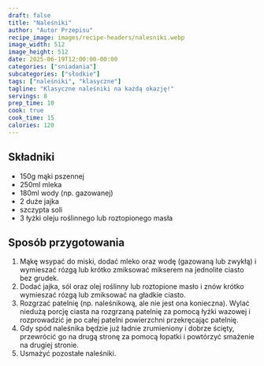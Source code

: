 ```yaml
---
draft: false
title: "Naleśniki"
author: "Autor Przepisu"
recipe_image: images/recipe-headers/nalesniki.webp
image_width: 512
image_height: 512
date: 2025-06-19T12:00:00-00:00
categories: ["sniadania"]
subcategories: ["słodkie"]
tags: ["naleśniki", "klasyczne"]
tagline: "Klasyczne naleśniki na każdą okazję!"
servings: 8
prep_time: 10
cook: true
cook_time: 15
calories: 120
---
```


## Składniki
- 150g mąki pszennej
- 250ml mleka
- 180ml wody (np. gazowanej)
- 2 duże jajka
- szczypta soli
- 3 łyżki oleju roślinnego lub roztopionego masła

## Sposób przygotowania
1. Mąkę wsypać do miski, dodać mleko oraz wodę (gazowaną lub zwykłą) i wymieszać rózgą lub krótko zmiksować mikserem na jednolite ciasto bez grudek.
2. Dodać jajka, sól oraz olej roślinny lub roztopione masło i znów krótko wymieszać rózgą lub zmiksować na gładkie ciasto.
3. Rozgrzać patelnię (np. naleśnikową, ale nie jest ona konieczna). Wylać niedużą porcję ciasta na rozgrzaną patelnię za pomocą łyżki wazowej i rozprowadzić je po całej patelni powierzchni przekręcając patelnię.
4. Gdy spód naleśnika będzie już ładnie zrumieniony i dobrze ścięty, przewrócić go na drugą stronę za pomocą łopatki i powtórzyć smażenie na drugiej stronie.
5. Usmażyć pozostałe naleśniki.